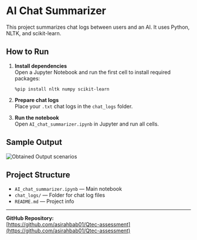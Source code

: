 # AI Chat Summarizer

This project summarizes chat logs between users and an AI. It uses Python, NLTK, and scikit-learn.

## How to Run

1. **Install dependencies**  
   Open a Jupyter Notebook and run the first cell to install required packages:
   ```
   %pip install nltk numpy scikit-learn
   ```

2. **Prepare chat logs**  
   Place your `.txt` chat logs in the `chat_logs` folder.

3. **Run the notebook**  
   Open `AI_chat_summarizer.ipynb` in Jupyter and run all cells.

## Sample Output

![Obtained Output scenarios](screenshots/)

## Project Structure

- `AI_chat_summarizer.ipynb` — Main notebook
- `chat_logs/` — Folder for chat log files
- `README.md` — Project info

---

**GitHub Repository:**  
[https://github.com/asirahbab01/Qtec-assessment](https://github.com/asirahbab01/Qtec-assessment)